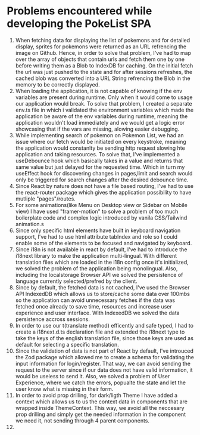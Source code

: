 # Problems encountered while developing the PokeList SPA

1) When fetching data for displaying the list of pokemons and for detailed display, sprites for pokemons were returned as an URL refrencing the image on Github. Hence, in order to solve that problem, I've had to map over the array of objects that contain urls and fetch them one by one before writing them as a Blob to IndexDB for caching. On the initial fetch the url was just pushed to the state and for after sessions refreshes, the cached blob was converted into a URL String refrencing the Blob in the memory to be correctly displayed.
2) When loading the application, it is not capable of knowing if the env variables are present during runtime. Only when it would come to usage our application would break. To solve that problem, I created a separate env.ts file in which i validated the environment variables which made the application be aware of the env variables during runtime, meaning the application wouldn't load immediately and we would get a logic error showcasing that if the vars are missing, alowing easier debugging.
3) While implementing search of pokemon on Pokemon List, we had an issue where our fetch would be initiated on every keystroke, meaning the application would constanlty be sending http request slowing hte application and taking resources. To solve that, I've implemented a useDebounce hook which basically takes in a value and returns that same value but just delayed for the requested time. Which in turn my useEffect hook for discovering changes in pages,limit and search would only be triggered for search changes after the desired debounce time.
4) Since React by nature does not have a file based routing, I've had to use the react-router package which gives the application possibility to have mutliple "pages"/routes.
5) For some animations(like Menu on Desktop view or Sidebar on Mobile view) I have used "framer-motion" to solve a problem of too much boilerplate code and complex logic introduced by vanila CSS/Tailwind animation.s
6) Since only specific html elements have built in keyboard navigation support, I've had to use html attribute tabIndex and role so I could enable some of the elements to be focused and navigated by keyboard.
7) Since i18n is not available in react by default, I've had to introduce the i18next library to make the application multi-lingual. With different translation files which are loaded in the i18n config once it's initialized, we solved the problem of the application being monolingual. Also, including the localstorage Browser API we solved the persistence of language currently selected/prefred by the client.
8) Since by default, the fetched data is not cached, I've used the Browser API IndexedDB which allows us to store/cache some data over 100mbs so the application can avoid unnecessary fetches if the data was fetched once already to save time, resources and increase user experience and user interface. With IndexedDB we solved the data persistence accross sessions.
9) In order to use our t(translate method) efficently and safe typed, I had to create a i18next.d.ts declaration file and extended the i18next type to take the keys of the english translation file, since those keys are used as default for selecting a specific translation.
10) Since the validation of data is not part of React by default, I've introuced the Zod package which allowed me to create a schema for validating the input information for login/register. That way, we can avoid sending the request to the server since if our data does not have valid information, it would be useless to send it. Also, we solved a problem of User Experience, where we catch the errors, popualte the state and let the user know what is missing in their form.
11) In order to avoid prop drilling, for dark/ligth Theme I have added a context which allows us to us the context data in components that are wrapped inside ThemeContext. This way, we avoid all the neccesary prop drilling and simply get the needed information in the component we need it, not sending through 4 parent components.
12) 